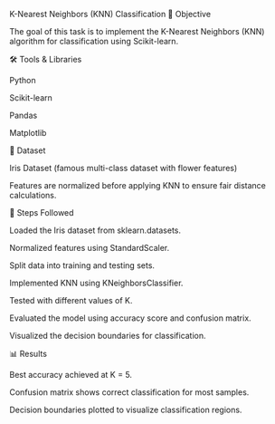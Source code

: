 K-Nearest Neighbors (KNN) Classification
📌 Objective

The goal of this task is to implement the K-Nearest Neighbors (KNN) algorithm for classification using Scikit-learn.

🛠 Tools & Libraries

Python

Scikit-learn

Pandas

Matplotlib

📂 Dataset

Iris Dataset (famous multi-class dataset with flower features)

Features are normalized before applying KNN to ensure fair distance calculations.

🚀 Steps Followed

Loaded the Iris dataset from sklearn.datasets.

Normalized features using StandardScaler.

Split data into training and testing sets.

Implemented KNN using KNeighborsClassifier.

Tested with different values of K.

Evaluated the model using accuracy score and confusion matrix.

Visualized the decision boundaries for classification.

📊 Results

Best accuracy achieved at K = 5.

Confusion matrix shows correct classification for most samples.

Decision boundaries plotted to visualize classification regions.
